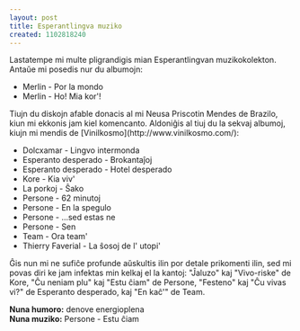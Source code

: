 ```yaml
---
layout: post
title: Esperantlingva muziko
created: 1102818240
---
```

Lastatempe mi multe pligrandigis mian Esperantlingvan muzikokolekton.  Antaŭe mi posedis nur du albumojn: 
<ul><li>Merlin - Por la mondo</li><li>Merlin - Ho! Mia kor'!</li></ul>
 Tiujn du diskojn afable donacis al mi Neusa Priscotin Mendes de Brazilo, kiun mi ekkonis jam kiel komencanto.  Aldoniĝis al tiuj du la sekvaj albumoj, kiujn mi mendis de [Vinilkosmo](http://www.vinilkosmo.com/): 
<ul><li>Dolcxamar - Lingvo intermonda</li><li>Esperanto desperado - Brokantaĵoj</li><li>Esperanto desperado - Hotel desperado</li><li>Kore - Kia viv'</li><li>La porkoj - Ŝako</li><li>Persone - 62 minutoj</li><li>Persone - En la spegulo</li><li>Persone - ...sed estas ne</li><li>Persone - Sen</li><li>Team - Ora team'</li><li>Thierry Faverial - La ŝosoj de l' utopi'</li></ul>
 Ĝis nun mi ne sufiĉe profunde aŭskultis ilin por detale prikomenti ilin, sed mi povas diri ke jam infektas min kelkaj el la kantoj: "Ĵaluzo" kaj "Vivo-riske" de Kore, "Ĉu neniam plu" kaj "Estu ĉiam" de Persone, "Festeno" kaj "Ĉu vivas vi?" de Esperanto desperado, kaj "En kaĉ'" de Team.

**Nuna humoro:** denove energioplena  
**Nuna muziko:** Persone - Estu ĉiam
